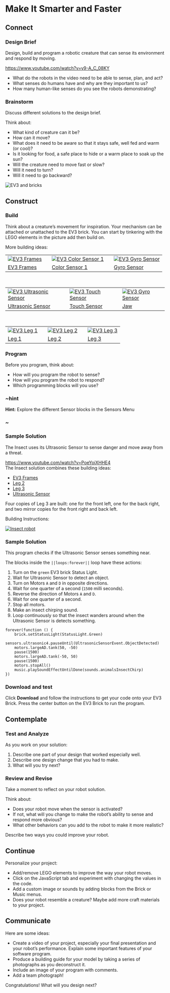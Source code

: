 # Make It Smarter and Faster 

## Connect 

### Design Brief

Design, build and program a robotic creature that can sense its environment and respond by moving.

https://www.youtube.com/watch?v=y9-A_C_08KY

* What do the robots in the video need to be able to sense, plan, and act?
* What senses do humans have and why are they important to us?
* How many human-like senses do you see the robots demonstrating? 

### Brainstorm 

Discuss different solutions to the design brief.

Think about: 

* What kind of creature can it be? 
* How can it move? 
* What does it need to be aware so that it stays safe, well fed and warm (or cool)? 
* Is it looking for food, a safe place to hide or a warm place to soak up the sun? 
* Will the creature need to move fast or slow? 
* Will it need to turn? 
* Will it need to go backward?

![EV3 and bricks](/static/lessons/make-it-smarter/bricks.png)

## Construct
 
### Build

Think about a creature’s movement for inspiration. Your mechanism can be attached or unattached to the EV3 brick. You can start by tinkering with the LEGO elements in the picture add then build on.

More building ideas: 

| | | | | |
|-|-|-|-|-|
|[![EV3 Frames](/static/lessons/make-it-smarter/ev3-parts-frames.jpg)][EV3 Frames] | |[![EV3 Color Sensor 1](/static/lessons/make-it-smarter/ev3-parts-color-sensor-1.jpg)][Color Sensor 1] | |[![EV3 Gyro Sensor](/static/lessons/make-it-smarter/ev3-parts-gyro-sensor.jpg)][Gyro Sensor] |
| [EV3 Frames] | | [Color Sensor 1] | | [Gyro Sensor] |
<br/>

| | | | | |
|-|-|-|-|-|
|[![EV3 Ultrasonic Sensor](/static/lessons/make-it-smarter/ev3-parts-ultrasonic-sensor.jpg)][Ultrasonic Sensor] | | [![EV3 Touch Sensor](/static/lessons/make-it-smarter/ev3-parts-touch-sensor.jpg)][Touch Sensor] | | [![EV3 Gyro Sensor](/static/lessons/make-it-smarter/ev3-parts-jaw.jpg)][Jaw] |
| [Ultrasonic Sensor] | | [Touch Sensor] | | [Jaw] |
<br/>

| | | | | |
|-|-|-|-|-|
| [![EV3 Leg 1](/static/lessons/make-it-smarter/ev3-parts-leg-1.jpg)][Leg 1] | | [![EV3 Leg 2](/static/lessons/make-it-smarter/ev3-parts-leg-2.jpg)][Leg 2] | | [![EV3 Leg 3](/static/lessons/make-it-smarter/ev3-parts-leg-3.jpg)][Leg 3] |
| [Leg 1] | | [Leg 2] | | [Leg 3] |

### Program 

Before you program, think about:  

* How will you program the robot to sense?
* How will you program the robot to respond?
* Which programming blocks will you use?

### ~hint

**Hint:** Explore the different Sensor blocks in the Sensors Menu

### ~

### Sample Solution 

The Insect uses its Ultrasonic Sensor to sense danger and move away from a threat.

https://www.youtube.com/watch?v=PoeYoiXHHE4
<br/>
The Insect solution combines these building ideas:

* [EV3 Frames]
* [Leg 2]
* [Leg 3]
* [Ultrasonic Sensor]

Four copies of Leg 3 are built: one for the front left, one for the back right, and two mirror copies for the front right and back left.

Building Instructions:

[![Insect robot](/static/lessons/make-it-smarter/insect-bot.jpg)](https://le-www-live-s.legocdn.com/sc/media/files/support/mindstorms%20ev3/building-instructions/design%20engineering%20projects/insect-94b8a46f0dc5082c9d78ddb734626dc9.pdf)

### Sample Solution 

This program checks if the Ultrasonic Sensor senses something near. 

The blocks inside the ``||loops:forever||`` loop have these actions: 

1. Turn on the ``green`` EV3 brick Status Light.
2. Wait for Ultrasonic Sensor to detect an object.
3. Turn on Motors ``A`` and ``D`` in opposite directions.
4. Wait for one quarter of a second (``1500`` milli seconds).
5. Reverse the direction of Motors ``A`` and ``D``.
6. Wait for one quarter of a second.
7. Stop all motors.
8. Make an insect chirping sound.
9. Loop continuously so that the insect wanders around when the Ultrasonic Sensor is detects something.

```blocks
forever(function () {
    brick.setStatusLight(StatusLight.Green)
    sensors.ultrasonic4.pauseUntil(UltrasonicSensorEvent.ObjectDetected)
    motors.largeAD.tank(50, -50)
    pause(1500)
    motors.largeAD.tank(-50, 50)
    pause(1500)
    motors.stopAll()
    music.playSoundEffectUntilDone(sounds.animalsInsectChirp)
})
```

### Download and test

Click **Download** and follow the instructions to get your code onto your EV3 Brick. Press the center button on the EV3 Brick to run the program.

## Contemplate 

### Test and Analyze 

As you work on your solution: 
1. Describe one part of your design that worked especially well. 
2. Describe one design change that you had to make. 
3. What will you try next? 

### Review and Revise 

Take a moment to reflect on your robot solution. 

Think about: 

* Does your robot move when the sensor is activated? 
* If not, what will you change to make the robot’s ability to sense and respond more obvious? 
* What other behaviors can you add to the robot to make it more realistic? 

Describe two ways you could improve your robot.

## Continue 

Personalize your project:

* Add/remove LEGO elements to improve the way your robot moves. 
* Click on the JavaScript tab and experiment with changing the values in the code.
* Add a custom image or sounds by adding blocks from the Brick or Music menus.
* Does your robot resemble a creature? Maybe add more craft materials to your project.

## Communicate 

Here are some ideas: 

* Create a video of your project, especially your final presentation and your robot’s performance. Explain some important features of your software program. 
* Produce a building guide for your model by taking a series of photographs as you deconstruct it. 
* Include an image of your program with comments. 
* Add a team photograph! 

Congratulations! What will you design next?


[EV3 Frames]: https://le-www-live-s.legocdn.com/sc/media/files/support/mindstorms%20ev3/building-instructions/design%20engineering%20projects/ev3%20frames-5054ee378e624fb4cb31158d2fc8e5cf.pdf
[Color Sensor 1]: https://le-www-live-s.legocdn.com/sc/media/files/support/mindstorms%20ev3/building-instructions/design%20engineering%20projects/color%20sensor_v1-16a7231bdc187cd88a8da120c68f58d5.pdf
[Gyro Sensor]: https://le-www-live-s.legocdn.com/sc/media/files/support/mindstorms%20ev3/building-instructions/design%20engineering%20projects/gyro%20sensor-6f0fdbd82ae45fe0effa0ebf3f460f3d.pdf
[Ultrasonic Sensor]: https://le-www-live-s.legocdn.com/sc/media/files/support/mindstorms%20ev3/building-instructions/design%20engineering%20projects/ultrasonic%20sensor-a56156c72e8946ed4c58c5e69f3520d3.pdf
[Touch Sensor]: https://le-www-live-s.legocdn.com/sc/media/files/support/mindstorms%20ev3/building-instructions/design%20engineering%20projects/touch%20sensor-868fda1b9d6070a0a034fb22456a7fc9.pdf
[Jaw]: https://le-www-live-s.legocdn.com/sc/media/files/support/mindstorms%20ev3/building-instructions/design%20engineering%20projects/jaw-ee93e8f3243e4d30cd34b0c337c33653.pdf
[Leg 1]: https://le-www-live-s.legocdn.com/sc/media/files/support/mindstorms%20ev3/building-instructions/design%20engineering%20projects/leg%201-c14624046ea3a95148820ed404f5ac65.pdf
[Leg 2]: https://le-www-live-s.legocdn.com/sc/media/files/support/mindstorms%20ev3/building-instructions/design%20engineering%20projects/leg%202-8855c35b990205f6b9d7130687a3d4db.pdf
[Leg 3]: https://le-www-live-s.legocdn.com/sc/media/files/support/mindstorms%20ev3/building-instructions/design%20engineering%20projects/leg%203-575d52ef15fb79f1e4d3350d36607160.pdf

